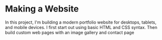# Making a Website
In this project, I'm building a modern portfolio website for desktops, tablets, and mobile devices. I first start out using basic HTML and CSS syntax. Then build custom web pages with an image gallery and contact page
